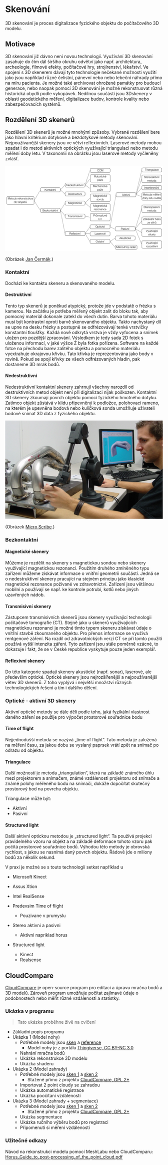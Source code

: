 # Skenování

3D skenování je proces digitalizace fyzického objektu do počítačového 3D modelu. 

## Motivace

3D skenování již dávno není novou technologií. Využívání 3D skenování zasahuje do čím dál širšího okruhu odvětví jako např. architektura, archeologie, filmové efekty, počítačové hry, strojírenství, lékařství. Ve spojení s 3D skenerem dávají tyto technologie nečekané možnosti využití jako jsou například různé čelistní, pánevní nebo nebo lebeční náhrady přímo na míru pacienta. Je možné také archivovat ohrožené památky pro budoucí generace, nebo naopak pomocí 3D skenování je možné rekonstruovat různá historická obydlí podle vykopávek. Nedílnou součástí jsou 3Dskenery v oblasti geodetického měření, digitalizace budov, kontrole kvality nebo zabezpečovacích systémů.

## Rozdělení 3D skenerů

Rozdělení 3D skenerů je možné mnohými způsoby. Vybrané rozdělení bere jako hlavní kritérium dotykové a bezdotykové metody skenování. Nejpoužívanější skenery jsou ve větvi reflexivních. Laserové metody mohou spadat i do metod aktivních optických využívající triangulaci nebo metodu měření doby letu. V taxonomii na obrázku jsou laserové metody vyčleněny zvlášť.

![Rozdělení 3D skenerů](../images/scan/rozdeleni.png)


(Obrázek [Jan Čermák](https://www.vutbr.cz/www_base/zav_prace_soubor_verejne.php?file_id=103850).)

### Kontaktní
Dochází ke kontaktu skeneru a skenovaného modelu.

#### Destruktivní
Tento typ skenerů je poněkud atypický, protože jde v podstatě o frézku s kamerou. Na začátku je potřeba měřený objekt zalít do bloku tak, aby pomocný materiál dokonale zatekl do všech dutin. Barva tohoto materiálu musí být kontrastní oproti barvě skenovaného objektu. Takto nachystaný díl se upne na desku frézky a postupně se odfrézovávají tenké vrstvičky konstantní tloušťky. Každá nově odkrytá vrstva je vždy vyfocena a snímek uložen pro pozdější zpracování. Výsledkem je tedy sada 2D fotek s uloženou informací, v jaké výšce Z byla fotka pořízena. Software na každé fotce na přechodu barev zalitého objektu a pomocného materiálu vyextrahuje okrajovou křivku. Tato křivka je reprezentována jako body v rovině. Pokud se spojí křivky ze všech odfrézovaných hladin, pak dostaneme 3D mrak bodů.



#### Nedestruktivní
Nedestruktivní kontaktní skenery zahrnují všechny narozdíl od destruktivních metod objekt není při digitalizaci nijak poškozen. Kontaktní 3D skenery zkoumají povrch objektu pomocí fyzického hmotného dotyku. Zatímco objekt zůstává v klidu připevněný k podložce, polohovací rameno, na kterém je upevněna bodová nebo kuličková sonda umožňuje uživateli bodově snímat 3D data z fyzického objektu.

![Micro Scribe](../images/scan/micro_scribe.png)

(Obrázek [Micro Scribe](http://charlesschimp.blogspot.cz/2011/02/roland-microscribe.html).)

### Bezkontaktní

#### Magnetické skenery
Můžeme je rozdělit na skenery s magnetickou sondou nebo skenery využívající magnetickou rezonanci. Použitím druhého zmíněného typu zařízení můžeme získávat informace o vnitřní geometrii součástí. Jedná se o nedestruktivní skenery pracující na stejném principu jako klasické magnetické rezonance požívané ve zdravotnictví. Zařízení jsou většinou mobilní a používají se např. ke kontrole potrubí, kotlů nebo jiných uzavřených nádob.

#### Transmisivní skenery
Zástupcem transmisivních skenerů jsou skenery využívající technologii počítačové tomografie (CT). Stejně jako u skenerů využívajících magnetickou rezonanci je možné tímto typem skeneru získávat údaje o vnitřní stavbě zkoumaného objektu. Pro přenos informace se využívá rentgenové záření. Na rozdíl od zdravotnických verzí CT se při tomto použití používá vyšší intenzita záření. Tyto zařízení jsou stále poměrně vzácné, to dokazuje i fakt, že se v České republice vyskytuje pouze jeden exemplář.

#### Reflexivní skenery
Do této kategorie spadají skenery akustické (např. sonar), laserové, ale především optické. Optické skenery jsou nejrozšířenější a nejpoužívanější větev 3D skenerů. Z toho vyplývá i největší množství různých technologických řešení a tím i dalšího dělení.

### Optické - aktivní 3D skenery

Aktivní optické metody se dále dělí podle toho, jaká fyzikální vlastnost daného záření se použije pro výpočet prostorové souřadnice bodu

#### Time of flight
Nejjednodušší metoda se nazývá „time of flight“. Tato metoda je založená na měření času, za jakou dobu se vyslaný paprsek vrátí zpět na snímač po odrazu od objektu.

#### Triangulace
Další možností je metoda „triangulation“, která na základě známého úhlu mezi projektorem a snímačem, známé vzdálenosti projektoru od snímače a známé polohy měřeného bodu na snímači, dokáže dopočítat skutečný prostorový bod na povrchu objektu.

Triangulace může být:

  - Aktivní 
  - Pasivní

#### Structured light
Další aktivní optickou metodou je „structured light“. Ta používá projekci pravidelného vzoru na objekt a na základě deformace tohoto vzoru pak počítá prostorové souřadnice bodů. Výhodou této metody je obrovská rychlost, s jakou se nasnímá daný povrch objektu. Řádově jde o miliony bodů za několik sekund.

V praxi je možné se s touto technologií setkat například u

  - Microsoft Kinect
  - Assus Xtion
  - Intel RealSense

  - Predevsim Time of flight
      - Pouzivane v prumyslu     
  - Stereo aktivni a pasivni
      - Aktivni napriklad horus 
  - Structured light
      - Kinect
      - Realsense

## CloudCompare

[CloudCompare](http://www.cloudcompare.org) je open-source program pro editaci a úpravu mračna bodů a 3D modelů. Zároveň program umožňuje počítat zajímavé údaje o podobnostech nebo měřit různé vzdálenosti a statistky.

### Ukázka v programu
> Tato ukázka proběhne živě na cvičení
 

  - Základní popis programu
  - Ukázka 1 (Model nohy)
      - Potřebné modely jsou [sken](../stls/scan/foot_scan.bin) a [reference](../stls/scan/foot_reference.stl) 
          - Model nohy je z portálu [Thingiverse, CC BY-NC 3.0](https://www.thingiverse.com/thing:1615359) 
      - Nahrání mračna bodů
      - Ukázka rekonstrukce 3D modelu
      - Ukázka shaderu
  - Ukázka 2 (Model zahrady)
      - Potřebné modely jsou [sken 1](../stls/scan/garden1.bin) a [sken 2](../stls/scan/garden2.bin)
          - Stažené přímo z projektu [CloudCompare, GPL 2+](http://www.cloudcompare.org/samples/CloudCompareGardenData.7z)
      - Importovat 2 point cloudy se zahradou
      - Ukázka automatické registrace
      - Ukázka poočítaní vzdáleností
  - Ukázka 3 (Model zahrady + segmentace)
      - Potřebné modely jsou [sken 1](../stls/scan/garden1.bin) a [sken 2](../stls/scan/garden2.bin)
          - Stažené přímo z projektu [CloudCompare, GPL 2+](http://www.cloudcompare.org/samples/CloudCompareGardenData.7z)
      - Ukázka segmentace
      - Ukázka ručního výběru bodů pro registraci
      - Připomenutí si měření vzdáleností

### Užitečné odkazy
Návod na rekonstrukci modelu pomocí MeshLabu nebo CloudComparu:  [Horus_Guide_to_post-processing_of_the_point_cloud.pdf](https://storage.googleapis.com/bqcom15.statics.bq.com/prod/resources/manual/Horus_Guide_to_post-processing_of_the_point_cloud-1475833823.pdf)
